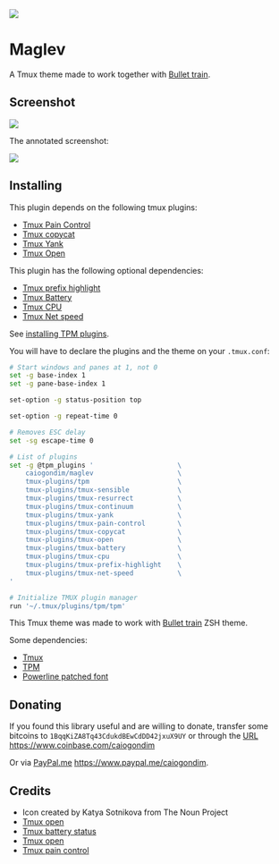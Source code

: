 <img src="http://rawgit.com/caiogondim/maglev/master/logo/logo.svg">

# Maglev

A Tmux theme made to work together with [Bullet train](https://github.com/caiogondim/bullet-train-oh-my-zsh-theme).

## Screenshot

<img src="http://rawgit.com/caiogondim/maglev/master/img/screenshot.png">

The annotated screenshot:

<img src="http://rawgit.com/caiogondim/maglev/master/img/screenshot-annotated.png">

## Installing

This plugin depends on the following tmux plugins:

- [Tmux Pain Control](https://github.com/tmux-plugins/tmux-pain-control)
- [Tmux copycat](https://github.com/tmux-plugins/tmux-copycat)
- [Tmux Yank](https://github.com/tmux-plugins/tmux-yank)
- [Tmux Open](https://github.com/tmux-plugins/tmux-open)

This plugin has the following optional dependencies:

- [Tmux prefix highlight](https://github.com/tmux-plugins/tmux-prefix-highlight)
- [Tmux Battery](https://github.com/tmux-plugins/tmux-battery)
- [Tmux CPU](https://github.com/tmux-plugins/tmux-cpu)
- [Tmux Net speed](https://github.com/tmux-plugins/tmux-net-speed)

See [installing TPM plugins](https://github.com/tmux-plugins/tpm#installing-plugins).

You will have to declare the plugins and the theme on your `.tmux.conf`:

```bash
# Start windows and panes at 1, not 0
set -g base-index 1
set -g pane-base-index 1

set-option -g status-position top

set-option -g repeat-time 0

# Removes ESC delay
set -sg escape-time 0

# List of plugins
set -g @tpm_plugins '                     \
    caiogondim/maglev                     \
    tmux-plugins/tpm                      \
    tmux-plugins/tmux-sensible            \
    tmux-plugins/tmux-resurrect           \
    tmux-plugins/tmux-continuum           \
    tmux-plugins/tmux-yank                \
    tmux-plugins/tmux-pain-control        \
    tmux-plugins/tmux-copycat             \
    tmux-plugins/tmux-open                \
    tmux-plugins/tmux-battery             \
    tmux-plugins/tmux-cpu                 \
    tmux-plugins/tmux-prefix-highlight    \
    tmux-plugins/tmux-net-speed           \
'

# Initialize TMUX plugin manager
run '~/.tmux/plugins/tpm/tpm'
```

This Tmux theme was made to work with [Bullet train](https://github.com/caiogondim/bullet-train-oh-my-zsh-theme) ZSH theme.

Some dependencies:
- [Tmux](http://tmux.github.io/)
- [TPM](https://github.com/tmux-plugins/tpm)
- [Powerline patched font](https://github.com/powerline/fonts)

## Donating

If you found this library useful and are willing to donate, transfer some
bitcoins to `1BqqKiZA8Tq43CdukdBEwCdDD42jxuX9UY` or through the
[URL](https://www.coinbase.com/caiogondim) https://www.coinbase.com/caiogondim

Or via [PayPal.me](https://www.paypal.me/caiogondim) https://www.paypal.me/caiogondim.

## Credits
- Icon created by Katya Sotnikova from The Noun Project
- [Tmux open](https://github.com/tmux-plugins/tmux-open)
- [Tmux battery status](https://github.com/tmux-plugins/tmux-battery)
- [Tmux open](https://github.com/tmux-plugins/tmux-open)
- [Tmux pain control](https://github.com/tmux-plugins/tmux-pain-control)
